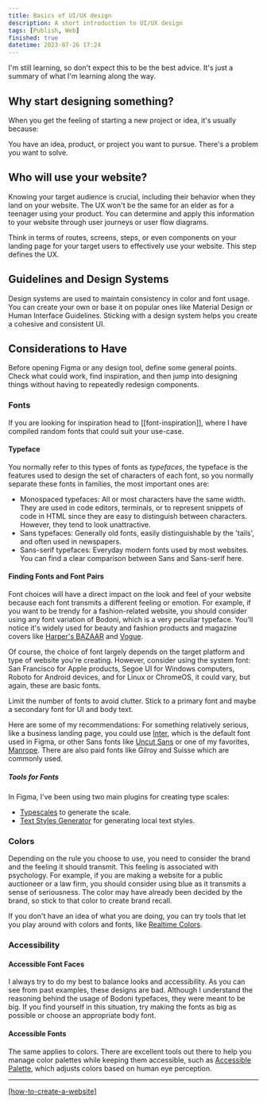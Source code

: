 ```yaml
---
title: Basics of UI/UX design
description: A short introduction to UI/UX design
tags: [Publish, Web]
finished: true
datetime: 2023-07-26 17:24
---
```


I'm still learning, so don't expect this to be the best advice. It's just a summary of what I'm learning along the way.

## Why start designing something?

When you get the feeling of starting a new project or idea, it's usually because:

You have an idea, product, or project you want to pursue. There's a problem you want to solve.

## Who will use your website?

Knowing your target audience is crucial, including their behavior when they land on your website. The UX won't be the same for an elder as for a teenager using your product. You can determine and apply this information to your website through user journeys or user flow diagrams.

Think in terms of routes, screens, steps, or even components on your landing page for your target users to effectively use your website. This step defines the UX.

## Guidelines and Design Systems

Design systems are used to maintain consistency in color and font usage. You can create your own or base it on popular ones like Material Design or Human Interface Guidelines. Sticking with a design system helps you create a cohesive and consistent UI.

## Considerations to Have

Before opening Figma or any design tool, define some general points. Check what could work, find inspiration, and then jump into designing things without having to repeatedly redesign components.

### Fonts

If you are looking for inspiration head to [[font-inspiration]], where I have compiled random fonts that could suit your use-case.

#### Typeface

You normally refer to this types of fonts as _typefaces_, the typeface is the features used to design the set of characters of each font, so you normally separate these fonts in families, the most important ones are:

- Monospaced typefaces: All or most characters have the same width. They are used in code editors, terminals, or to represent snippets of code in HTML since they are easy to distinguish between characters. However, they tend to look unattractive.
- Sans typefaces: Generally old fonts, easily distinguishable by the 'tails', and often used in newspapers.
- Sans-serif typefaces: Everyday modern fonts used by most websites. You can find a clear comparison between Sans and Sans-serif here.

#### Finding Fonts and Font Pairs

Font choices will have a direct impact on the look and feel of your website because each font transmits a different feeling or emotion. For example, if you want to be trendy for a fashion-related website, you should consider using any font variation of Bodoni, which is a very peculiar typeface. You'll notice it's widely used for beauty and fashion products and magazine covers like [Harper's BAZAAR](https://www.harpersbazaar.com/) and [Vogue](https://www.vogue.com/).

Of course, the choice of font largely depends on the target platform and type of website you're creating. However, consider using the system font: San Francisco for Apple products, Segoe UI for Windows computers, Roboto for Android devices, and for Linux or ChromeOS, it could vary, but again, these are basic fonts.

Limit the number of fonts to avoid clutter. Stick to a primary font and maybe a secondary font for UI and body text.

Here are some of my recommendations: For something relatively serious, like a business landing page, you could use [Inter](https://rsms.me/inter/), which is the default font used in Figma, or other Sans fonts like [Uncut Sans](https://uncut.wtf/sans-serif/uncut-sans/) or one of my favorites, [Manrope](https://www.gent.media/manrope). There are also paid fonts like Gilroy and Suisse which are commonly used.

##### Tools for Fonts

In Figma, I've been using two main plugins for creating type scales:

- [Typescales](https://www.figma.com/community/plugin/739825414752646970/Typescales) to generate the scale.
- [Text Styles Generator](https://www.figma.com/community/plugin/759472336242530542/Text-Styles-Generator) for generating local text styles.

### Colors

Depending on the rule you choose to use, you need to consider the brand and the feeling it should transmit. This feeling is associated with psychology. For example, if you are making a website for a public auctioneer or a law firm, you should consider using blue as it transmits a sense of seriousness. The color may have already been decided by the brand, so stick to that color to create brand recall.

If you don't have an idea of what you are doing, you can try tools that let you play around with colors and fonts, like [Realtime Colors](https://realtimecolors.com/).

### Accessibility

#### Accessible Font Faces

I always try to do my best to balance looks and accessibility. As you can see from past examples, these designs are bad. Although I understand the reasoning behind the usage of Bodoni typefaces, they were meant to be big. If you find yourself in this situation, try making the fonts as big as possible or choose an appropriate body font.

#### Accessible Fonts

The same applies to colors. There are excellent tools out there to help you manage color palettes while keeping them accessible, such as [Accessible Palette](https://accessiblepalette.com/), which adjusts colors based on human eye perception.

---

[[how-to-create-a-website]](./how-to-create-a-website)
